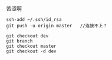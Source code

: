苦涩啊

```shell
ssh-add ~/.ssh/id_rsa
git push -u origin master	//连接不上？
```

```shell
git checkout dev
git branch
git checkout master
git checkout -d dev
```

